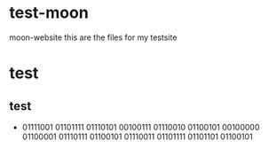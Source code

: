 # test-moon
moon-website
this are the files for my testsite


# test

## test

-  01111001 01101111 01110101 00100111 01110010 01100101 00100000 01100001 01110111 01100101 01110011 01101111 01101101 01100101
